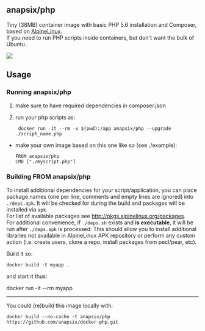 ## anapsix/php

Tiny (38MB) container image with basic PHP 5.6 installation and Composer, based on [AlpineLinux](http://alpinelinux.org).  
If you need to run PHP scripts inside containers, but don't want the bulk of Ubuntu..

[![](https://badge.imagelayers.io/anapsix/php:latest.svg)](https://imagelayers.io/?images=anapsix/php:latest 'Get your own badge on imagelayers.io')

## Usage

### Running anapsix/php
1. make sure to have required dependencies in composer.json
2. run your php scripts as:

        docker run -it --rm -v $(pwd):/app anapsix/php --upgrade ./script_name.php

  - make your own image based on this one like so (see ./example):

        FROM anapsix/php
        CMD ["./myscript.php"]


### Building FROM anapsix/php
To install additional dependencies for your script/application, you can place package names (one per line, comments and empty lines are ignored) into `./deps.apk`.
It will be checked for during the build and packages will be installed via `apk`.  
For list of available packages see http://pkgs.alpinelinux.org/packages.  
For additional convenience, if `./deps.sh` exists and __is executable__, it will be run after `./deps.apk` is processed. This should allow you to install additional libraries not available in AlpineLinux APK repository  or perform any custom action (i.e. create users, clone a repo, install packages from pecl/pear, etc).


Build it so:

    docker build -t myapp .

and start it thus:

   docker run -it --rm myapp


------------------------------------
You could (re)build this image locally with:
```
docker build --no-cache -t anapsix/php https://github.com/anapsix/docker-php.git
```


